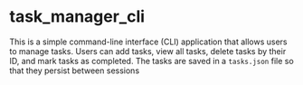 # task_manager_cli
This is a simple command-line interface (CLI) application that allows users to manage tasks. Users can add tasks, view all tasks, delete tasks by their ID, and mark tasks as completed. The tasks are saved in a `tasks.json` file so that they persist between sessions
